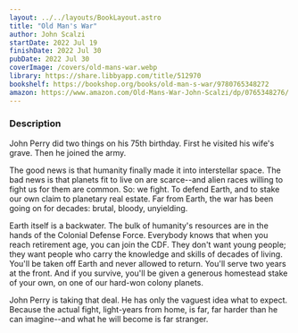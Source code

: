 ```yaml
---
layout: ../../layouts/BookLayout.astro
title: "Old Man's War"
author: John Scalzi
startDate: 2022 Jul 19
finishDate: 2022 Jul 30
pubDate: 2022 Jul 30
coverImage: /covers/old-mans-war.webp
library: https://share.libbyapp.com/title/512970
bookshelf: https://bookshop.org/books/old-man-s-war/9780765348272
amazon: https://www.amazon.com/Old-Mans-War-John-Scalzi/dp/0765348276/
---
```


### Description
John Perry did two things on his 75th birthday. First he visited his wife's grave. Then he joined the army.

The good news is that humanity finally made it into interstellar space. The bad news is that planets fit to live on are scarce--and alien races willing to fight us for them are common. So: we fight. To defend Earth, and to stake our own claim to planetary real estate. Far from Earth, the war has been going on for decades: brutal, bloody, unyielding.

Earth itself is a backwater. The bulk of humanity's resources are in the hands of the Colonial Defense Force. Everybody knows that when you reach retirement age, you can join the CDF. They don't want young people; they want people who carry the knowledge and skills of decades of living. You'll be taken off Earth and never allowed to return. You'll serve two years at the front. And if you survive, you'll be given a generous homestead stake of your own, on one of our hard-won colony planets.

John Perry is taking that deal. He has only the vaguest idea what to expect. Because the actual fight, light-years from home, is far, far harder than he can imagine--and what he will become is far stranger.

<!-- ### Notes & Highlights -->
